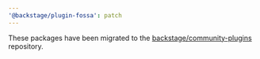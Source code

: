 ```yaml
---
'@backstage/plugin-fossa': patch
---
```


These packages have been migrated to the [backstage/community-plugins](https://github.com/backstage/community-plugins) repository.
